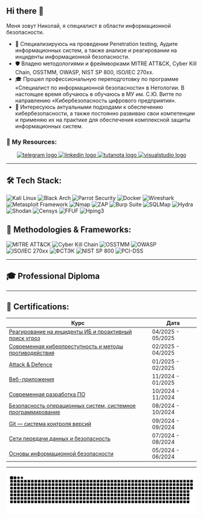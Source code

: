 ## Hi there 👋

Меня зовут Николай, я специалист в области информационной безопасности.

- 🔐 Специализируюсь на проведении Penetration testing, Аудите информационных систем, а также анализе и реагировании на инциденты информационной безопасности.
- 🛡️ Владею методологиями и фреймворками MITRE ATT&CK, Cyber Kill Chain, OSSTMM, OWASP, NIST SP 800, ISO/IEC 270xx.
- 🎓 Прошел профессиональную переподготовку по программе «Специалист по информационной безопасности» в Нетологии. В настоящее время обучаюсь в обучаюсь в МУ им. С.Ю. Витте по направлению «Кибербезопасность цифрового предприятия».
- 🚀 Интересуюсь актуальными подходами к обеспечению кибербезопасности, а также постоянно развиваю свои компетенции и применяю их на практике для обеспечения комплексной защиты информационных систем.

### 🔗 My Resources:
<div align="center">
  <a href="https://t.me/darkushhhh" target="_blank">
    <img src="https://img.shields.io/static/v1?message=Telegram&logo=telegram&label=&color=2CA5E0&logoColor=white&labelColor=&style=for-the-badge" height="25" alt="telegram logo"  />
  </a>
  <a href="mailto:darkushhhh@icloud.com" target="_blank">
    <img src="https://img.shields.io/static/v1?message=EMAIL&logo=linkedin&label=&color=7239a9&logoColor=white&labelColor=&style=for-the-badge" height="25" alt="linkedin logo"  />
  </a>
  <a href="https://docs.google.com/document/d/1c0ygzxoYdn-17Wd7AcfrCdbVXzLVpn4t/edit?usp=sharing&ouid=102484314031809643977&rtpof=true&sd=true" target="_blank">
    <img src="https://img.shields.io/static/v1?message=CV&logo=tutanota&label=&color=840010&logoColor=white&labelColor=&style=for-the-badge" height="25" alt="tutanota logo"  />
  </a>
  <a href="https://github.com/darkushhhh" target="_blank">
    <img src="https://img.shields.io/static/v1?message=GitHub&logo=visualstudio&label=&color=6b8e23&logoColor=white&labelColor=&style=for-the-badge" height="25" alt="visualstudio logo"  />
  </a>
</div>

---

## 🛠️ Tech Stack:
![Kali Linux](https://img.shields.io/badge/-Kali%20Linux-blue?logo=kali-linux&logoColor=white) 
![Black Arch](https://img.shields.io/badge/-Black%20Arch-black?logo=arch-linux&logoColor=white) 
![Parrot Security](https://img.shields.io/badge/-Parrot%20Security-teal?logo=parrot-security&logoColor=white) 
![Docker](https://img.shields.io/badge/-Docker-blue?logo=docker&logoColor=white) 
![Wireshark](https://img.shields.io/badge/-Wireshark-blue?logo=wireshark&logoColor=white) 
![Metasploit Framework](https://img.shields.io/badge/-Metasploit%20Framework-red?logo=security&logoColor=white) 
![Nmap](https://img.shields.io/badge/-Nmap-green?logo=nmap&logoColor=white) 
![ZAP](https://img.shields.io/badge/-ZAP-purple?logo=owasp&logoColor=white) 
![Burp Suite](https://img.shields.io/badge/-Burp%20Suite-orange?logo=burp-suite&logoColor=white) 
![SQLMap](https://img.shields.io/badge/-SQLMap-lightgrey?logo=sqlite&logoColor=white) 
![Hydra](https://img.shields.io/badge/-Hydra-darkblue?logo=hydra&logoColor=white) 
![Shodan](https://img.shields.io/badge/-Shodan-red?logo=shodan&logoColor=white) 
![Censys](https://img.shields.io/badge/-Censys-orange?logo=security&logoColor=white) 
![FFUF](https://img.shields.io/badge/-FFUF-yellow?logo=linux&logoColor=white) 
![Hping3](https://img.shields.io/badge/-Hping3-lightgreen?logo=linux&logoColor=white)

## 📖 Methodologies & Frameworks:
![MITRE ATT&CK](https://img.shields.io/badge/-MITRE%20ATT%26CK-red?logo=security&logoColor=white) 
![Cyber Kill Chain](https://img.shields.io/badge/-Cyber%20Kill%20Chain-darkred?logo=security&logoColor=white) 
![OSSTMM](https://img.shields.io/badge/-OSSTMM-blue?logo=security&logoColor=white) 
![OWASP](https://img.shields.io/badge/-OWASP-forestgreen?logo=owasp&logoColor=white) 
![ISO/IEC 270xx](https://img.shields.io/badge/-ISO%2FIEC%20270xx-darkblue?logo=security&logoColor=white) 
![ФСТЭК](https://img.shields.io/badge/-ФСТЭК-darkgreen?logo=security&logoColor=white) 
![NIST SP 800](https://img.shields.io/badge/-NIST%20SP%20800-lightgrey?logo=security&logoColor=white) 
![PCI-DSS](https://img.shields.io/badge/-PCI--DSS-black?logo=security&logoColor=white) 

---

## 🎓 Professional Diploma

---

## 📜 Certifications:
| Курс | Дата |
|------|------|
| [Реагирование на инциденты ИБ и проактивный поиск угроз](https://drive.google.com/file/d/1OMtkcKxy3WaSCyMZkMQZ3G7w_ROxtkI9/view?usp=sharing) | 04/2025 - 05/2025 |
| [Современная киберпреступность и методы противодействия](https://drive.google.com/file/d/1CQytBgVaOPF7MjHVae8Ig4GEyJ6cm3eg/view?usp=sharing) | 02/2025 - 04/2025 |
| [Аttack & Defence](https://drive.google.com/file/d/1eV7bsEmyKZxL95s3DLScZ_F1j7CWuPVr/view?usp=sharing) | 01/2025 - 02/2025 |
| [Веб-приложения](https://drive.google.com/file/d/1TGHo5F8azIcLYGtdp00urNrPPiscLZEG/view?usp=sharing) | 11/2024 - 01/2025 |
| [Современная разработка ПО](https://drive.google.com/file/d/1l4t4C6hLR5xie5yAuBP0mbgBTtoGmiHH/view?usp=sharing) | 10/2024 - 11/2024 |
| [Безопасность операционных систем, системное программирование](https://drive.google.com/file/d/1JM0tpXo_MDfh6KU2nW5AaVgvPU5Np3tD/view?usp=sharing) | 08/2024 - 10/2024 |
| [Git — система контроля версий](https://drive.google.com/file/d/1fRkB_uGTuwbzQMWDst_ZkcDZ8hQQZJ44/view?usp=sharing) | 09/2024 - 09/2024 |
| [Сети передачи данных и безопасность](https://drive.google.com/file/d/12hnGhZUjJMjmh_b311b7h-lVieWZBlp7/view?usp=sharing) | 07/2024 - 08/2024 |
| [Основы информационной безопасности](https://drive.google.com/file/d/1s7UWv8PEC28O2XkPg7NjcvhNoy71of5L/view?usp=sharing) | 05/2024 - 06/2024 |

---
<p align="center">
 <img width="600" src="assets/github-snake.svg" alt="snake"/>
</p>
